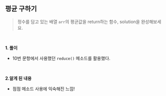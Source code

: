 ## 평균 구하기

> 정수를 담고 있는 배열 `arr`의 평균값을 return하는 함수, solution을 완성해보세요.

<br>

**1. 풀이**

- 10번 문항에서 사용했던 `reduce()` 메소드를 활용했다.

<br>

**2.알게 된 내용**

- 점점 메소드 사용에 익숙해진 느낌!
